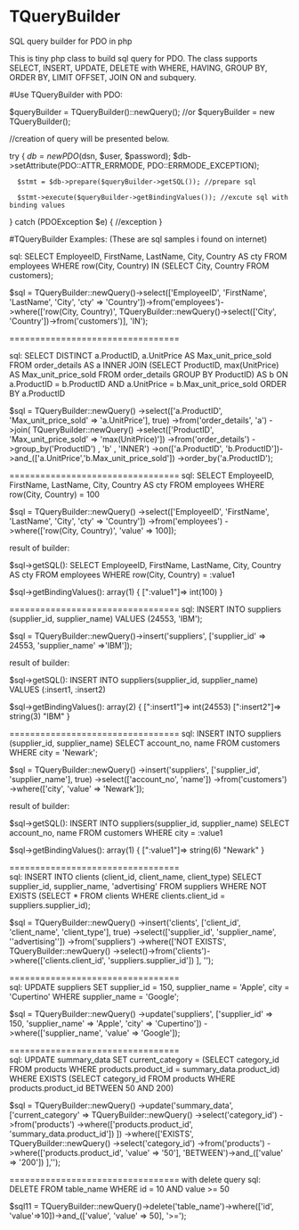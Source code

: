 # TQueryBuilder
SQL query builder for PDO in php

This is tiny php class to build sql query for PDO. The class supports SELECT, INSERT, UPDATE, DELETE with WHERE, HAVING, GROUP BY, ORDER BY, LIMIT OFFSET, JOIN ON and subquery.

#Use TQueryBuilder with PDO:

$queryBuilder = TQueryBuilder()::newQuery();
//or $queryBuilder = new TQueryBuilder();

//creation of query will be presented below.

try {
      $db = new PDO($dsn, $user, $password);
      $db->setAttribute(PDO::ATTR_ERRMODE, PDO::ERRMODE_EXCEPTION);
      
      $stmt = $db->prepare($queryBuilder->getSQL()); //prepare sql
      
      $stmt->execute($queryBuilder->getBindingValues()); //excute sql with binding values
      
} catch (PDOException $e) {
      //exception
}

#TQueryBuilder Examples:
(These are sql samples i found on internet)

sql: SELECT EmployeeID, FirstName, LastName, City, Country AS cty FROM employees WHERE row(City, Country) IN (SELECT City, Country FROM customers);

$sql = TQueryBuilder::newQuery()->select(['EmployeeID', 'FirstName', 'LastName', 'City', 'cty' => 'Country'])->from('employees')->where(['row(City, Country)', TQueryBuilder::newQuery()->select(['City', 'Country'])->from('customers')], 'IN');

=================================    

sql: SELECT DISTINCT a.ProductID, a.UnitPrice AS Max_unit_price_sold FROM order_details AS a INNER JOIN (SELECT ProductID, max(UnitPrice) AS Max_unit_price_sold FROM order_details GROUP BY ProductID) AS b ON a.ProductID = b.ProductID AND a.UnitPrice = b.Max_unit_price_sold ORDER BY a.ProductID

$sql = TQueryBuilder::newQuery()
    ->select(['a.ProductID', 'Max_unit_price_sold' => 'a.UnitPrice'], true)
    ->from('order_details', 'a')
    ->join(
        TQueryBuilder::newQuery()
            ->select(['ProductID', 'Max_unit_price_sold' => 'max(UnitPrice)'])
            ->from('order_details')
            ->group_by('ProductID')
        , 'b'
        , 'INNER')
    ->on(['a.ProductID', 'b.ProductID'])->and_(['a.UnitPrice','b.Max_unit_price_sold'])
    ->order_by('a.ProductID');

=================================
sql: SELECT EmployeeID, FirstName, LastName, City, Country AS cty FROM employees WHERE row(City, Country) = 100

$sql = TQueryBuilder::newQuery()
    ->select(['EmployeeID', 'FirstName', 'LastName', 'City', 'cty' => 'Country'])
    ->from('employees')
    ->where(['row(City, Country)', 'value' => 100]);
    
result of builder:

$sql->getSQL():  SELECT EmployeeID, FirstName, LastName, City, Country AS cty FROM employees WHERE row(City, Country) = :value1

$sql->getBindingValues():  array(1) { [":value1"]=> int(100) } 
    
=================================
sql: INSERT INTO suppliers (supplier_id, supplier_name) VALUES (24553, 'IBM');

$sql = TQueryBuilder::newQuery()->insert('suppliers', ['supplier_id' => 24553, 'supplier_name' =>'IBM']);

result of builder:

$sql->getSQL():  INSERT INTO suppliers(supplier_id, supplier_name) VALUES (:insert1, :insert2)

$sql->getBindingValues():  array(2) { [":insert1"]=> int(24553) [":insert2"]=> string(3) "IBM" }

=================================
sql: INSERT INTO suppliers (supplier_id, supplier_name) SELECT account_no, name FROM customers WHERE city = 'Newark';

$sql = TQueryBuilder::newQuery()
    ->insert('suppliers', ['supplier_id', 'supplier_name'], true)
        ->select(['account_no', 'name'])
        ->from('customers')
        ->where(['city', 'value' => 'Newark']);
        
result of builder:

$sql->getSQL():  INSERT INTO suppliers(supplier_id, supplier_name) SELECT account_no, name FROM customers WHERE city = :value1

$sql->getBindingValues():  array(1) { [":value1"]=> string(6) "Newark" }        

=================================        
sql: INSERT INTO clients (client_id, client_name, client_type) SELECT supplier_id, supplier_name, 'advertising' FROM suppliers WHERE NOT EXISTS (SELECT * FROM clients WHERE clients.client_id = suppliers.supplier_id);

$sql = TQueryBuilder::newQuery()
    ->insert('clients', ['client_id', 'client_name', 'client_type'], true)
    ->select(['supplier_id', 'supplier_name', '\'advertising\''])
    ->from('suppliers')
    ->where(['NOT EXISTS',
        TQueryBuilder::newQuery()
            ->select()->from('clients')->where(['clients.client_id', 'suppliers.supplier_id'])
    ], '');

=================================  
sql: UPDATE suppliers SET supplier_id = 150, supplier_name = 'Apple', city = 'Cupertino' WHERE supplier_name = 'Google';

$sql = TQueryBuilder::newQuery()
    ->update('suppliers', ['supplier_id' => 150, 'supplier_name' => 'Apple', 'city' => 'Cupertino'])
    ->where(['supplier_name', 'value' => 'Google']);
    
=================================    
sql: UPDATE summary_data SET current_category = (SELECT category_id FROM products WHERE products.product_id = summary_data.product_id) WHERE EXISTS (SELECT category_id FROM products WHERE products.product_id BETWEEN 50 AND 200)

$sql = TQueryBuilder::newQuery()
    ->update('summary_data',['current_category' =>
        TQueryBuilder::newQuery()
            ->select('category_id')
            ->from('products')
            ->where(['products.product_id', 'summary_data.product_id'])
    ])
    ->where(['EXISTS',
        TQueryBuilder::newQuery()
            ->select('category_id')
            ->from('products')
            ->where(['products.product_id', 'value' => '50'], 'BETWEEN')->and_(['value' => '200'])
            ],'');

=================================
with delete query
sql: DELETE FROM table_name WHERE id = 10 AND value >= 50

$sql11 = TQueryBuilder::newQuery()->delete('table_name')->where(['id', 'value'=>10])->and_(['value', 'value' => 50], '>=');
